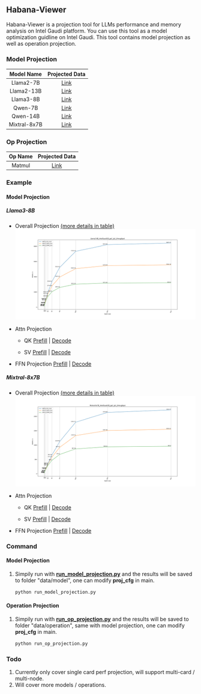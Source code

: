 ## Habana-Viewer
Habana-Viewer is a projection tool for LLMs performance and memory analysis on Intel Gaudi platform. You can use this tool as a model optimization guidline on Intel Gaudi. This tool contains model projection as well as operation projection.

### Model Projection
|Model Name|Projected Data|
|:------:|:------:|
|Llama2-7B|[Link](./data/model/Llama2-7B/)|
|Llama2-13B|[Link](./data/model/Llama2-13B/)|
|Llama3-8B|[Link](./data/model/Llama3-8B/)|
|Qwen-7B|[Link](./data/model/Qwen-7B/)|
|Qwen-14B|[Link](./data/model/Qwen-14B/)|
|Mixtral-8x7B|[Link](./data/model/Mixtral-8x7B/)|

### Op Projection
|Op Name|Projected Data|
|:------:|:------:|
|Matmul|[Link](./data/operation/Matmul/)|

### Example
#### Model Projection
<!-- ##### Llama2-13B
- Overall Projection [(more details in table)](./data/model/Llama2-13B/IntelGaudi2C_overall_projection.csv)
![Llama2-13B Overall Projection](./data/model/Llama2-13B/IntelGaudi2B_pp1_tp1_overall_projection.png)

- Attn Projection
    - QK
    [Prefill](./data/model/Llama2-13B/IntelGaudi2B_pp1_tp1_BF16_prefill_attn_qk_projection.csv) |
    [Decode](./data/model/Llama2-13B/IntelGaudi2B_pp1_tp1_BF16_decode_attn_qk_projection.csv)

    - SV
    [Prefill](./data/model/Llama2-13B/IntelGaudi2B_pp1_tp1_BF16_prefill_attn_sv_projection.csv) |
    [Decode](./data/model/Llama2-13B/IntelGaudi2B_pp1_tp1_BF16_decode_attn_sv_projection.csv)

- FFN Projection
[Prefill](./data/model/Llama2-13B/IntelGaudi2B_pp1_tp1_BF16_prefill_ffn_up_projection.csv) |
[Decode](./data/model/Llama2-13B/IntelGaudi2B_pp1_tp1_BF16_decode_ffn_up_projection.csv) -->

##### Llama3-8B
- Overall Projection [(more details in table)](./data/model/Llama3-8B/IntelGaudi2C_overall_projection.csv)
![Llama3-8B Overall Projection](./data/model/Llama3-8B/IntelGaudi2B_pp1_tp1_overall_projection.png)

- Attn Projection
    - QK
    [Prefill](./data/model/Llama3-8B/IntelGaudi2B_pp1_tp1_BF16_prefill_attn_qk_projection.csv) |
    [Decode](./data/model/Llama3-8B/IntelGaudi2B_pp1_tp1_BF16_decode_attn_qk_projection.csv)

    - SV
    [Prefill](./data/model/Llama3-8B/IntelGaudi2B_pp1_tp1_BF16_prefill_attn_sv_projection.csv) |
    [Decode](./data/model/Llama3-8B/IntelGaudi2B_pp1_tp1_BF16_decode_attn_sv_projection.csv)

- FFN Projection
[Prefill](./data/model/Llama3-8B/IntelGaudi2B_pp1_tp1_BF16_prefill_ffn_up_projection.csv) |
[Decode](./data/model/Llama3-8B/IntelGaudi2B_pp1_tp1_BF16_decode_ffn_up_projection.csv)

<!-- ##### Qwen-7B
- Overall Projection [(more details in table)](./data/model/Qwen-7B/IntelGaudi2B_overall_projection.csv)
![Qwen-7B Overall Projection](./data/model/Qwen-7B/IntelGaudi2B_pp1_tp1_overall_projection.png)

- Attn Projection
    - QK
    [Prefill](./data/model/Qwen-7B/IntelGaudi2B_pp1_tp1_BF16_prefill_attn_qk_projection.csv) |
    [Decode](./data/model/Qwen-7B/IntelGaudi2B_pp1_tp1_BF16_decode_attn_qk_projection.csv)

    - SV
    [Prefill](./data/model/Qwen-7B/IntelGaudi2B_pp1_tp1_BF16_prefill_attn_sv_projection.csv) |
    [Decode](./data/model/Qwen-7B/IntelGaudi2B_pp1_tp1_BF16_decode_attn_sv_projection.csv)

- FFN Projection
[Prefill](./data/model/Qwen-7B/IntelGaudi2B_pp1_tp1_BF16_prefill_ffn_up_projection.csv) |
[Decode](./data/model/Qwen-7B/IntelGaudi2B_pp1_tp1_BF16_decode_ffn_up_projection.csv) -->

##### Mixtral-8x7B
- Overall Projection [(more details in table)](./data/model/Mixtral-8x7B/IntelGaudi2B_overall_projection.csv)
![Mixtral-8x7B Overall Projection](./data/model/Mixtral-8x7B/IntelGaudi2B_pp1_tp1_overall_projection.png)

- Attn Projection
    - QK
    [Prefill](./data/model/Mixtral-8x7B/IntelGaudi2B_pp1_tp1_BF16_prefill_attn_qk_projection.csv) |
    [Decode](./data/model/Mixtral-8x7B/IntelGaudi2B_pp1_tp1_BF16_decode_attn_qk_projection.csv)

    - SV
    [Prefill](./data/model/Mixtral-8x7B/IntelGaudi2B_pp1_tp1_BF16_prefill_attn_sv_projection.csv) |
    [Decode](./data/model/Mixtral-8x7B/IntelGaudi2B_pp1_tp1_BF16_decode_attn_sv_projection.csv)

- FFN Projection
[Prefill](./data/model/Mixtral-8x7B/IntelGaudi2B_pp1_tp1_BF16_prefill_ffn_up_projection.csv) |
[Decode](./data/model/Mixtral-8x7B/IntelGaudi2B_pp1_tp1_BF16_decode_ffn_up_projection.csv)

<!-- #### Operation Projection -->

### Command
#### Model Projection
1. Simpily run with **[run_model_projection.py](./run_model_projection.py)** and the results will be saved to folder "data/model", one can modify **proj_cfg** in main.
    ```sh
    python run_model_projection.py
    ```
<!-- 2. Run with jupyter notebook: **run_projection.ipynb** for simpily visualization. -->
#### Operation Projection
1. Simpily run with **[run_op_projection.py](./run_op_projection.py)** and the results will be saved to folder "data/operation", same with model projection, one can modify **proj_cfg** in main.
    ```sh
    python run_op_projection.py
    ```


### Todo
1. Currently only cover single card perf projection, will support multi-card / multi-node.
2. Will cover more models / operations.